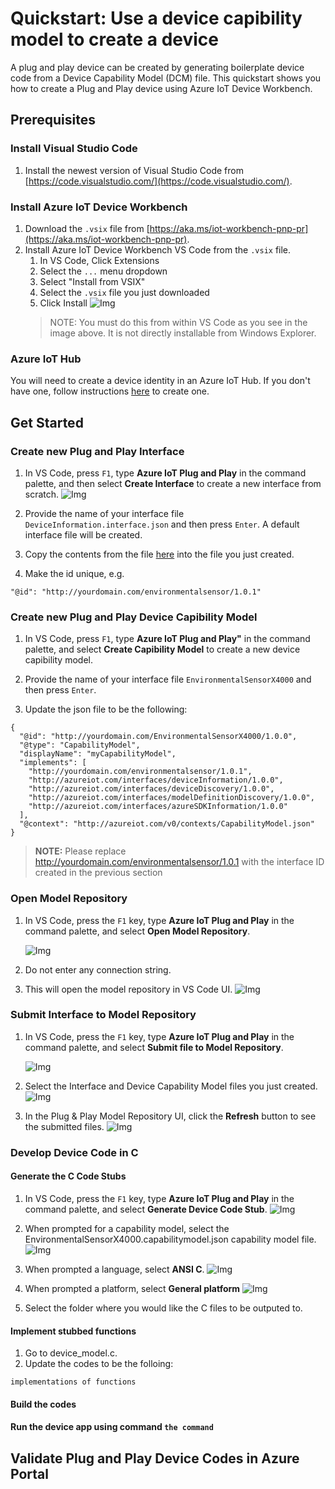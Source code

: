 # Quickstart: Use a device capibility model to create a device

A plug and play device can be created by generating boilerplate device code from a Device Capability Model (DCM) file. This quickstart shows you how to create a Plug and Play device using Azure IoT Device Workbench.

## Prerequisites

### Install Visual Studio Code
1. Install the newest version of Visual Studio Code from [https://code.visualstudio.com/](https://code.visualstudio.com/). 

### Install Azure IoT Device Workbench
1. Download the `.vsix` file from [https://aka.ms/iot-workbench-pnp-pr](https://aka.ms/iot-workbench-pnp-pr).
2. Install Azure IoT Device Workbench VS Code from the `.vsix` file.
   1. In VS Code, Click Extensions
   2. Select the `...` menu dropdown
   3. Select "Install from VSIX"
   4. Select the `.vsix` file you just downloaded
   5. Click Install
   ![Img](img/install-vsix.png)
   > NOTE: You must do this from within VS Code as you see in the image above. It is not directly installable from Windows Explorer.
   
### Azure IoT Hub
You will need to create a device identity in an Azure IoT Hub. If you don't have one, follow instructions [here](https://docs.microsoft.com/en-us/azure/iot-hub/quickstart-send-telemetry-node#create-an-iot-hub) to create one.

## Get Started

### Create new Plug and Play Interface 

1. In VS Code, press `F1`, type **Azure IoT Plug and Play** in the command palette, and then select **Create Interface** to create a new interface from scratch.
    ![Img](img/create-interface.png)

2. Provide the name of your interface file `DeviceInformation.interface.json` and then press `Enter`. A default interface file will be created.
3. Copy the contents from the file [here]() into the file you just created.
  
4. Make the id unique, e.g.
```
"@id": "http://yourdomain.com/environmentalsensor/1.0.1"
```

### Create new Plug and Play Device Capibility Model 

1. In VS Code, press `F1`, type **Azure IoT Plug and Play"** in the command palette, and select **Create Capibility Model** to create a new device capibility model.

2. Provide the name of your interface file `EnvironmentalSensorX4000` and then press `Enter`.

3. Update the json file to be the following:

```
{
  "@id": "http://yourdomain.com/EnvironmentalSensorX4000/1.0.0",
  "@type": "CapabilityModel",
  "displayName": "myCapabilityModel",
  "implements": [
    "http://yourdomain.com/environmentalsensor/1.0.1",
    "http://azureiot.com/interfaces/deviceInformation/1.0.0",
    "http://azureiot.com/interfaces/deviceDiscovery/1.0.0",
    "http://azureiot.com/interfaces/modelDefinitionDiscovery/1.0.0",
    "http://azureiot.com/interfaces/azureSDKInformation/1.0.0"
  ],
  "@context": "http://azureiot.com/v0/contexts/CapabilityModel.json"
}
```
 > **NOTE:** Please replace http://yourdomain.com/environmentalsensor/1.0.1 with the interface ID created in the previous section

### Open Model Repository

1. In VS Code, press the `F1` key, type **Azure IoT Plug and Play** in the command palette, and select **Open Model Repository**. 

   ![Img](img/open-model-repo.png)

2. Do not enter any connection string.

3. This will open the model repository in VS Code UI.
   ![Img](img/model-repo-ui.png)

### Submit Interface to Model Repository

1. In VS Code, press the `F1` key, type **Azure IoT Plug and Play** in the command palette, and select **Submit file to Model Repository**. 

   ![Img](img/submit.png)

2. Select the Interface and Device Capability Model files you just created.
   ![Img](img/submit-file.png)

3. In the Plug & Play Model Repository UI, click the **Refresh** button to see the submitted files.
   ![Img](img/model-repo-ui-submitted.png)


### Develop Device Code in C

#### Generate the C Code Stubs
1. In VS Code, press the `F1` key, type **Azure IoT Plug and Play** in the command palette, and select **Generate Device Code Stub**.
    ![Img](img/command-generate-device-code.png)

2. When prompted for a capability model, select the EnvironmentalSensorX4000.capabilitymodel.json capability model file.
    ![Img](img/select-dcm.png)

3. When prompted a language, select **ANSI C**.
    ![Img](img/device-lang.png)

4. When prompted a platform, select **General platform**
   ![Img](img/reveal-in-folder.png)
   
5. Select the folder where you would like the C files to be outputed to.

#### Implement stubbed functions
1. Go to device_model.c.
2. Update the codes to be the folloing:
```
implementations of functions
```
#### Build the codes
#### Run the device app using command `the command`

## Validate Plug and Play Device Codes in Azure Portal
